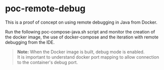 # poc-remote-debug

This is a proof of concept on using remote debugging in Java from Docker.

Run the following poc-compose-java.sh script and monitor the creation of the docker image, the use of docker-compose and the iteration with remote debugging from the IDE.

>**Note:**
When the Docker image is built, debug mode is enabled.\
It is important to understand docker port mapping to allow connection to the container's debug port.
